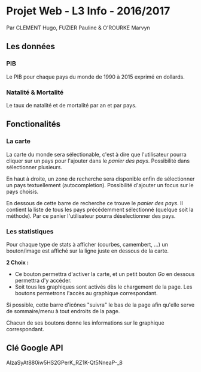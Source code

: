# Projet Web - L3 Info - 2016/2017
Par CLEMENT Hugo, FUZIER Pauline & O'ROURKE Marvyn


## Les données
### PIB
Le PIB pour chaque pays du monde de 1990 à 2015 exprimé en dollards.

### Natalité & Mortalité
Le taux de natalité et de mortalité par an et par pays.


## Fonctionalités
### La carte
La carte du monde sera sélectionable, c'est à dire que l'utilisateur pourra cliquer sur un pays pour l'ajouter dans le *panier des pays*. Possibilité dans sélectionner plusieurs.

En haut à droite, un zone de recherche sera disponible enfin de sélectionner un pays textuellement (autocompletion). Possibilité d'ajouter un focus sur le pays choisis.

En dessous de cette barre de recherche ce trouve le *panier des pays*. Il contient la liste de tous les pays précédemment sélectionné (quelque soit la méthode). Par ce panier l'utilisateur pourra déselectionner des pays.

### Les statistiques
Pour chaque type de stats à afficher (courbes, camembert, ...) un bouton/image est affiché sur la ligne juste en dessous de la carte.

**2 Choix :**

* Ce bouton permettra d'activer la carte, et un petit bouton *Go* en dessous permettra d'y accéder.
* Soit tous les graphiques sont activés dès le chargement de la page. Les boutons permetrons l'accès au graphique correspondant.

Si possible, cette barre d'icônes "suivra" le bas de la page afin qu'elle serve de sommaire/menu à tout endroits de la page.

Chacun de ses boutons donne les informations sur le graphique correspondant.


## Clé Google API
AIzaSyAt880iw5HS2GPerK_RZ1K-Qt5NneaP-_8


